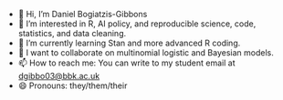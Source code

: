 - 👋 Hi, I’m Daniel Bogiatzis-Gibbons
- 👀 I’m interested in R, AI policy, and reproducible science, code, statistics, and data cleaning.
- 🌱 I’m currently learning Stan and more advanced R coding.
- 💞️ I want to collaborate on multinomial logistic and Bayesian models.
- 📫 How to reach me: You can write to my student email at dgibbo03@bbk.ac.uk
- 😄 Pronouns: they/them/their

<!---
dbgibbons/dbgibbons is a ✨ special ✨ repository because its `README.md` (this file) appears on your GitHub profile.
You can click the Preview link to take a look at your changes.
--->
